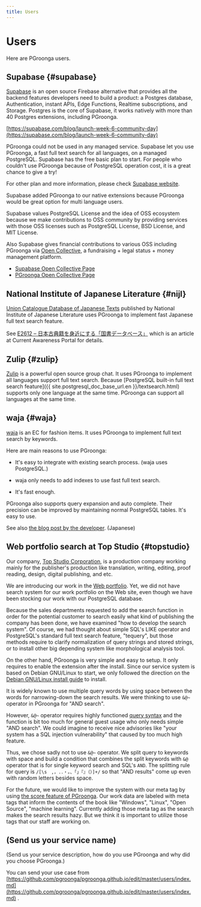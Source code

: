```yaml
---
title: Users
---
```


# Users

Here are PGroonga users.

## Supabase {#supabase}

[Supabase](https://supabase.com/) is an open source Firebase alternative that provides all the backend features developers need to build a product: a Postgres database, Authentication, instant APIs, Edge Functions, Realtime subscriptions, and Storage. Postgres is the core of Supabase, it works natively with more than 40 Postgres extensions, including PGroonga.

[https://supabase.com/blog/launch-week-6-community-day](https://supabase.com/blog/launch-week-6-community-day)

PGroonga could not be used in any managed service. Supabase let you use PGroonga, a fast full text search for all languages, on a managed PostgreSQL.
Supabase has the free basic plan to start. For people who couldn't use PGroonga because of PostgreSQL operation cost, it is a great chance to give a try!

For other plan and more information, please check [Supabase website](https://supabase.com/pricing). 

Supabase added PGroonga to our native extensions because PGroonga would be great option for multi language users.

Supabase values PostgreSQL License and the idea of OSS ecosystem because we make contributions to OSS community by providing services with those OSS licenses such as PostgreSQL License, BSD License, and MIT License.

Also Supabase gives financial contributions to various OSS including PGroonga via [Open Collective](https://opencollective.com/), a fundraising + legal status + money management platform.

* [Supabase Open Collective Page](https://opencollective.com/supabase)
* [PGroonga Open Collective Page](https://opencollective.com/pgroonga)

## National Institute of Japanese Literature {#nijl}

[Union Catalogue Database of Japanese Texts](https://kokusho.nijl.ac.jp/?ln=en) published by National Institute of Japanese Literature uses PGroonga to implement fast Japanese full text search feature.

See [E2612 – 日本古典籍を身近にする「国書データベース」](https://current.ndl.go.jp/e2612) which is an article at Current Awareness Portal for details.

## Zulip {#zulip}

[Zulip](https://zulip.org/) is a powerful open source group chat. It uses PGroonga to implement all languages support full text search. Because [PostgreSQL built-in full text search feature]({{ site.postgresql_doc_base_url.en }}/textsearch.html) supports only one language at the same time. PGroonga can support all languages at the same time.

## waja {#waja}

[waja](https://www.waja.co.jp/) is an EC for fashion items. It uses PGroonga to implement full text search by keywords.

Here are main reasons to use PGroonga:

  * It's easy to integrate with existing search process. (waja uses PostgreSQL.)

  * waja only needs to add indexes to use fast full text search.

  * It's fast enough.

PGroonga also supports query expansion and auto complete. Their precision can be  improved by maintaining normal PostgreSQL tables. It's easy to use.

See also [the blog post by the developer](https://www.waja.co.jp/corp/6359). (Japanese)

## Web portfolio search at Top Studio {#topstudio}

Our company, [Top Studio Corporation](https://www.topstudio.co.jp/), is a production company working mainly for the publisher's production like translation, writing, editing, proof reading, design, digital publishing, and etc.

We are introducing our work in the [Web portfolio](https://www.topstudio.co.jp/books/). Yet, we did not have search system for our work portfolio on the Web site, even though we have been stocking our work with our PostgreSQL database.

Because the sales departments requested to add the search function in order for the potential customer to search easily what kind of publishing the company has been done, we have examined "how to develop the search system". Of course, we had thought about simple SQL's LIKE operator and PostgreSQL's standard full text search feature, "tequery", but those methods require to clarify normalization of query strings and stored strings, or to install other big depending system like morphological analysis tool.

On the other hand, PGroonga is very simple and easy to setup. It only requires to enable the extension after the install. Since our service system is based on Debian GNU/Linux to start, we only followed the direction on the [Debian GNU/Linux install guide][install-debian] to install.

It is widely known to use multiple query words by using space between the words for narrowing-down the search results. We were thinking to use `&@~` operator in PGroonga for "AND search".

However, `&@~` operator requires highly functioned [query syntax][groonga-query-syntax] and the function is bit too much for general guest usage who only needs simple "AND search". We could imagine to receive nice advisories like "your system has a SQL injection vulnerability" that caused by too much high feature.

Thus, we chose sadly not to use `&@~` operator. We split query to keywords with space and build a condition that combines the split keywords with `&@` operator that is for single keyword search and SQL's `AND`. The splitting rule for query is `/[\s　,，.．・。、「」『』（）]+/` so that "AND results" come up even with random letters besides space.

For the future, we would like to improve the system with our meta tag by using [the score feature of PGroonga][tutorial-score]. Our work data are labeled with meta tags that inform the contents of the book like "Windows", "Linux", "Open Source", "machine learning". Currently adding those meta tag as the search makes the search results hazy. But we think it is important to utilize those tags that our staff are working on.

## (Send us your service name)

(Send us your service description, how do you use PGroonga and why did you choose PGroonga.)

You can send your use case from [https://github.com/pgroonga/pgroonga.github.io/edit/master/users/index.md](https://github.com/pgroonga/pgroonga.github.io/edit/master/users/index.md) .

[install-debian]: ../install/debian.html

[groonga-query-syntax]: https://groonga.org/docs/reference/grn_expr/query_syntax.html

[tutorial-score]:../tutorial/#score
